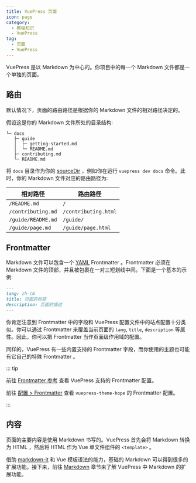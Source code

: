 ```yaml
---
title: VuePress 页面
icon: page
category:
  - 教程知识
  - VuePress
tag:
  - 页面
  - VuePress
---
```


VuePress 是以 Markdown 为中心的。你项目中的每一个 Markdown 文件都是一个单独的页面。

## 路由

默认情况下，页面的路由路径是根据你的 Markdown 文件的相对路径决定的。

假设这是你的 Markdown 文件所处的目录结构:

```
└─ docs
   ├─ guide
   │  ├─ getting-started.md
   │  └─ README.md
   ├─ contributing.md
   └─ README.md
```

将 `docs` 目录作为你的 [sourceDir](https://v2.vuepress.vuejs.org/zh/reference/cli.html) ，例如你在运行 `vuepress dev docs` 命令。此时，你的 Markdown 文件对应的路由路径为:

| 相对路径           | 路由路径             |
| ------------------ | -------------------- |
| `/README.md`       | `/`                  |
| `/contributing.md` | `/contributing.html` |
| `/guide/README.md` | `/guide/`            |
| `/guide/page.md`   | `/guide/page.html`   |

## Frontmatter

Markdown 文件可以包含一个 [YAML](https://yaml.org/) Frontmatter 。Frontmatter 必须在 Markdown 文件的顶部，并且被包裹在一对三短划线中间。下面是一个基本的示例:

```md
---
lang: zh-CN
title: 页面的标题
description: 页面的描述
---
```

你肯定注意到 Frontmatter 中的字段和 VuePress 配置文件中的站点配置十分类似。你可以通过 Frontmatter 来覆盖当前页面的 `lang`, `title`, `description` 等属性。因此，你可以把 Frontmatter 当作页面级作用域的配置。

同样的，VuePress 有一些内置支持的 Frontmatter 字段，而你使用的主题也可能有它自己的特殊 Frontmatter 。

::: tip

前往 [Frontmatter 参考](https://v2.vuepress.vuejs.org/zh/reference/config.html) 查看 VuePress 支持的 Frontmatter 配置。

前往 [配置 > Frontmatter](../../config/frontmatter/README.md) 查看 `vuepress-theme-hope` 的 Frontmatter 配置。

:::

## 内容

页面的主要内容是使用 Markdown 书写的。VuePress 首先会将 Markdown 转换为 HTML ，然后将 HTML 作为 Vue 单文件组件的 `<template>` 。

借助 [markdown-it](https://github.com/markdown-it/markdown-it) 和 Vue 模板语法的能力，基础的 Markdown 可以得到很多的扩展功能。接下来，前往 [Markdown](./markdown.md) 章节来了解 VuePress 中 Markdown 的扩展功能。
